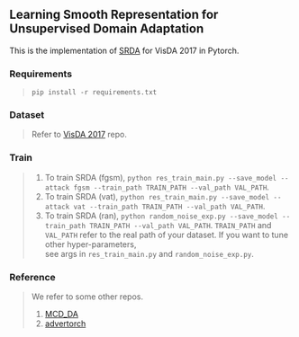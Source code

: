 ## Learning Smooth Representation for Unsupervised Domain Adaptation  
This is the implementation of [SRDA][4] for VisDA 2017 in Pytorch.  

### Requirements
> `pip install -r requirements.txt`

### Dataset  
> Refer to [VisDA 2017][1] repo.

### Train
> 1. To train SRDA (fgsm), `python res_train_main.py --save_model --attack fgsm --train_path TRAIN_PATH --val_path VAL_PATH`.  
> 2. To train SRDA (vat), `python res_train_main.py --save_model --attack vat --train_path TRAIN_PATH --val_path VAL_PATH`.
> 3. To train SRDA (ran), `python random_noise_exp.py --save_model --train_path TRAIN_PATH --val_path VAL_PATH`.
> `TRAIN_PATH` and `VAL_PATH` refer to the real path of your dataset. If you want to tune other hyper-parameters,  
> see args in `res_train_main.py` and `random_noise_exp.py`.

### Reference
> We refer to some other repos.
> 1. [MCD_DA][2]
> 2. [advertorch][3]

[1]:https://github.com/VisionLearningGroup/taskcv-2017-public
[2]:https//github.com/mil-tokyo/MCD_DA
[3]:https://github.com/BorealisAI/advertorch
[4]:https://arxiv.org/abs/1905.10748